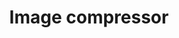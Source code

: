---
pageTitle: "Image compression"
pageDescription: "Compress your images online, keep quality"
title: "Image compressor"
description: "Upload and compress your PNG images, reduce file size"
dropzoneText: "Drag and drop PNG images here or click upload"
compressButton: "Start compression"
qualityLabel: "Compression quality"
originalImage: "Original image"
compressedImage: "Compressed image"
fileName: "File name"
fileSize: "File size"
compressionRatio: "Compression ratio"
downloadButton: "Download compressed image"
resizeOptionLabel: "Resize Option"
saveAllButton: "Save All"
selectedFiles: "Selected files"
originalSize: "Original size"
compressed: "Compressed"
---